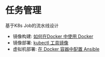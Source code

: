 # 任务管理

基于K8s Job的流水线设计

+ 镜像构建: [如何在Docker 中使用 Docker](https://www.6hu.cc/archives/78414.html)
+ 镜像部署: [kubectl 工具镜像](https://hub.docker.com/r/bitnami/kubectl)
+ 虚拟机部署: [在 Docker 容器中配置 Ansible](https://learn.microsoft.com/zh-cn/azure/developer/ansible/configure-in-docker-container?tabs=azure-cli)
